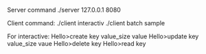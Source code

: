 Server command
./server 127.0.0.1 8080


Client command:
./client interactiv
./client batch sample

For interactive:
Hello>create key value_size value
Hello>update key value_size vaue
Hello>delete key
Hello>read key

